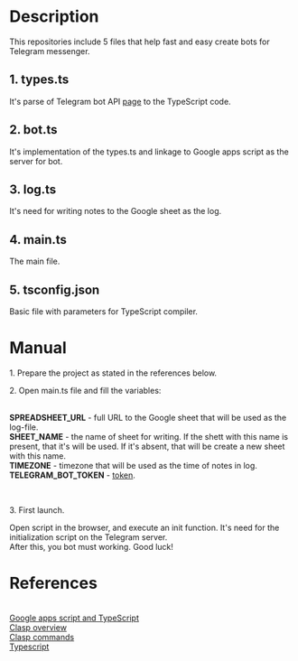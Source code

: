 # Description
This repositories include 5 files that help fast and easy create bots for Telegram messenger.

<h2>1. types.ts</h2>
It's parse of Telegram bot API <a href="https://core.telegram.org/bots/api">page</a> to the TypeScript code.

<h2>2. bot.ts</h2>
It's implementation of the types.ts and linkage to Google apps script as the server for bot.

<h2>3. log.ts</h2>
It's need for writing notes to the Google sheet as the log.

<h2>4. main.ts</h2>
The main file.

<h2>5. tsconfig.json</h2>
Basic file with parameters for TypeScript compiler.

# Manual
<p>1. Prepare the project as stated in the references below.</p>
<p>2. Open main.ts file and fill the variables:</p>
<br><strong>SPREADSHEET_URL</strong> - full URL to the Google sheet that will be used as the log-file.
<br><strong>SHEET_NAME</strong> - the name of sheet for writing. If the shett with this name is present, that it's will be used. If it's absent, that will be create a new sheet with this name.
<br><strong>TIMEZONE</strong> - timezone that will be used as the time of notes in log.
<br><strong>TELEGRAM_BOT_TOKEN</strong> - <a href="https://core.telegram.org/bots/api#authorizing-your-bot">token</a>.

<br><p>3. First launch.</p>
Open script in the browser, and execute an init function. It's need for the initialization script on the Telegram server.
<br>After this, you bot must working. Good luck!

# References
<br><a href="https://developers.google.com/apps-script/guides/typescript">Google apps script and TypeScript</a>
<br><a href="https://developers.google.com/apps-script/guides/clasp">Clasp overview</a>
<br><a href="https://github.com/google/clasp">Clasp commands</a>
<br><a href="https://www.typescriptlang.org/docs/handbook/compiler-options.html">Typescript</a>
